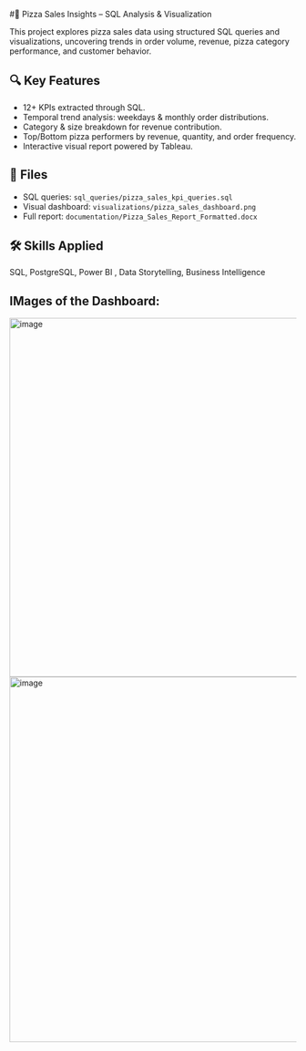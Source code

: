  #🍕 Pizza Sales Insights – SQL Analysis & Visualization

This project explores pizza sales data using structured SQL queries and visualizations, uncovering trends in order volume, revenue, pizza category performance, and customer behavior.

## 🔍 Key Features
- 12+ KPIs extracted through SQL.
- Temporal trend analysis: weekdays & monthly order distributions.
- Category & size breakdown for revenue contribution.
- Top/Bottom pizza performers by revenue, quantity, and order frequency.
- Interactive visual report powered by Tableau.

## 📁 Files
- SQL queries: `sql_queries/pizza_sales_kpi_queries.sql`
- Visual dashboard: `visualizations/pizza_sales_dashboard.png`
- Full report: `documentation/Pizza_Sales_Report_Formatted.docx`

## 🛠 Skills Applied
SQL, PostgreSQL, Power BI , Data Storytelling, Business Intelligence

## IMages of the Dashboard:
<img width="1134" height="630" alt="image" src="https://github.com/user-attachments/assets/180b9748-0c89-4e86-8627-0c530bd91809" />
<img width="1170" height="641" alt="image" src="https://github.com/user-attachments/assets/68b9281f-4486-4df3-ac81-bec36d3d20a7" />


